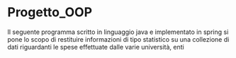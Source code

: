 # Progetto_OOP

Il seguente programma scritto in linguaggio java e implementato in spring si pone lo scopo di restituire informazioni di tipo statistico su una collezione di dati riguardanti le spese effettuate dalle varie università, enti

<!--stackedit_data:
eyJoaXN0b3J5IjpbNjA4MzEyMzI2XX0=
-->